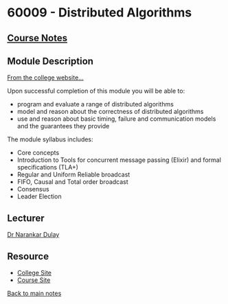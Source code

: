 # 60009 - Distributed Algorithms
## [Course Notes](60009%20-%20Distributed%20Algorithms.pdf)

## Module Description

[From the college website...](https://www.imperial.ac.uk/computing/current-students/courses/60009/)

Upon successful completion of this module you will be able to:
- program and evaluate a range of distributed algorithms
- model and reason about the correctness of distributed algorithms
- use and reason about basic timing, failure and communication models and the guarantees they provide

The module syllabus includes:
- Core concepts
- Introduction to Tools for concurrent message passing (Elixir) and formal specifications (TLA+)
- Regular and Uniform Reliable broadcast
- FIFO, Causal and Total order broadcast
- Consensus
- Leader Election

## Lecturer
[Dr Narankar Dulay](https://www.imperial.ac.uk/people/n.dulay)

## Resource
- [College Site](https://www.imperial.ac.uk/computing/current-students/courses/60009/)
- [Course Site](https://www.doc.ic.ac.uk/~nd/dal/)

[Back to main notes](../README.md)